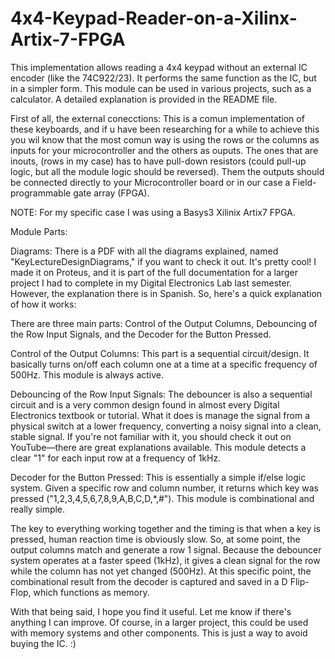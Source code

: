# 4x4-Keypad-Reader-on-a-Xilinx-Artix-7-FPGA
This implementation allows reading a 4x4 keypad without an external IC encoder (like the 74C922/23). It performs the same function as the IC, but in a simpler form. This module can be used in various projects, such as a calculator. A detailed explanation is provided in the README file.



First of all, the external conecctions: 
This is a comun implementation of these keyboards, and if u have been researching for a while to achieve this you wil know that the most comun way is using the rows or the columns as inputs for your microcontroller and the others as ouputs. The ones that are inouts, (rows in my case) has to have pull-down resistors (could pull-up logic, but all the module logic should be reversed). Them the outputs should be connected directly to your Microcontroller board or in our case a Field-programmable gate array (FPGA). 

NOTE: For my specific case I was using a Basys3 Xilinix Artix7 FPGA. 


Module Parts:

Diagrams: There is a PDF with all the diagrams explained, named "KeyLectureDesignDiagrams," if you want to check it out. It's pretty cool! I made it on Proteus, and it is part of the full documentation for a larger project I had to complete in my Digital Electronics Lab last semester. However, the explanation there is in Spanish. So, here's a quick explanation of how it works:

There are three main parts: Control of the Output Columns, Debouncing of the Row Input Signals, and the Decoder for the Button Pressed.

Control of the Output Columns: This part is a sequential circuit/design. It basically turns on/off each column one at a time at a specific frequency of 500Hz. This module is always active.

Debouncing of the Row Input Signals: The debouncer is also a sequential circuit and is a very common design found in almost every Digital Electronics textbook or tutorial. What it does is manage the signal from a physical switch at a lower frequency, converting a noisy signal into a clean, stable signal. If you're not familiar with it, you should check it out on YouTube—there are great explanations available. This module detects a clear "1" for each input row at a frequency of 1kHz.

Decoder for the Button Pressed: This is essentially a simple if/else logic system. Given a specific row and column number, it returns which key was pressed ("1,2,3,4,5,6,7,8,9,A,B,C,D,*,#"). This module is combinational and really simple.

The key to everything working together and the timing is that when a key is pressed, human reaction time is obviously slow. So, at some point, the output columns match and generate a row 1 signal. Because the debouncer system operates at a faster speed (1kHz), it gives a clean signal for the row while the column has not yet changed (500Hz). At this specific point, the combinational result from the decoder is captured and saved in a D Flip-Flop, which functions as memory.

With that being said, I hope you find it useful. Let me know if there's anything I can improve. Of course, in a larger project, this could be used with memory systems and other components. This is just a way to avoid buying the IC. :)
